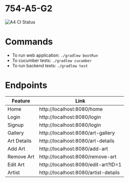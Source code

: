 # 754-A5-G2
![A4 CI Status](https://github.com/BruceZeng1/754-A4-G2/actions/workflows/gradle.yml/badge.svg)

# Commands
* To run web application: `./gradlew bootRun`
* To cucumber tests: `./gradlew cucumber`
* To run backend tests: `./gradlew test`

# Endpoints 
| Feature | Link |
| ------------- | ------------- |
| Home  | http://localhost:8080/home  |
| Login  | http://localhost:8080/login  |
| Signup  | http://localhost:8080/login  |
| Gallery  | http://localhost:8080/art-gallery  |
| Art Details  | http://localhost:8080/art-details |
| Add Art  | http://localhost:8080/add-art  |
| Remove Art  | http://localhost:8080/remove-art  |
| Edit Art  | http://localhost:8080/edit-art?ID=1 |
| Artist  | http://localhost:8080/artist-details |





